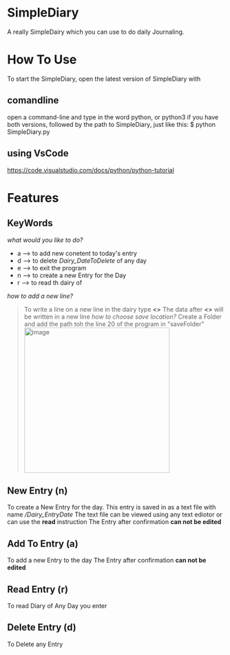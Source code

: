 # SimpleDiary
A really SimpleDairy which you can use to do daily Journaling.
# How To Use
To start the SimpleDiary, open the latest version of SimpleDiary with 
## comandline
open a command-line and type in the word python, 
or python3 if you have both versions,
followed by the path to SimpleDiary,
just like this: $ python SimpleDiary.py 
## using VsCode
https://code.visualstudio.com/docs/python/python-tutorial

# Features
## KeyWords
_what would you like to do?_
- a --> to add new conetent to today's entry
- d --> to delete _Dairy_DateToDelete_ of any day
- e --> to exit the program
- n --> to create a new Entry for the Day
- r --> to read th  dairy of 

_how to add a new line?_
> To write a line on a new line in the dairy type **<>** The data after **<>** will be written in a new line
_how to choose save location?_
> Create a Folder and add the path toh the line 20 of the program in "saveFolder"    
>   <img width="337" alt="image" src="https://user-images.githubusercontent.com/74056138/166741075-7ed3f854-5125-41e0-a265-636b5dd77ef3.png">
## New Entry (n)
To create a New Entry for the day.
This entry is saved in as a text file with name _/Dairy_EntryDate_
The text file can be viewed using any text ediotor or can use the **read** instruction
The Entry after confirmation **can not be edited**
## Add To Entry (a)
To add a new Entry to the day 
The Entry after confirmation **can not be edited**
## Read Entry (r)
To read Diary of Any Day you enter
## Delete Entry (d)
To Delete any Entry
